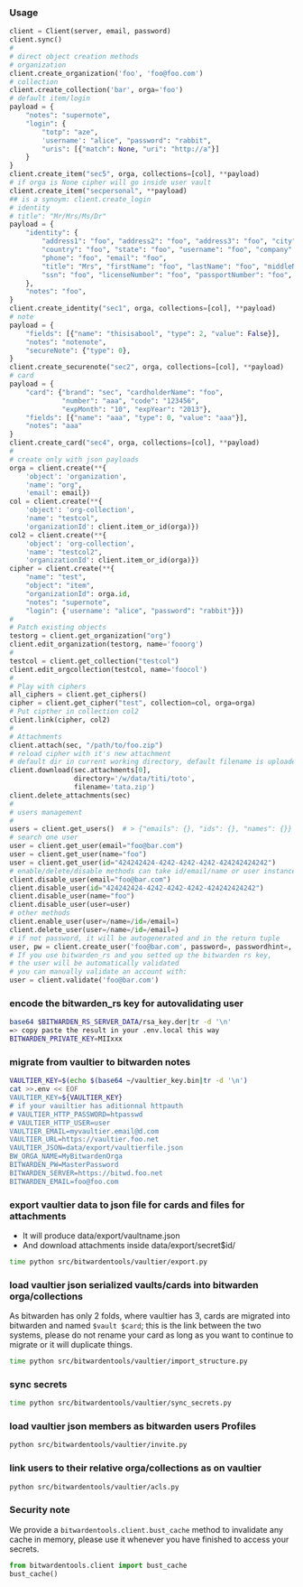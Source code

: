 
### Usage

```python
client = Client(server, email, password)
client.sync()
#
# direct object creation methods
# organization
client.create_organization('foo', 'foo@foo.com')
# collection
client.create_collection('bar', orga='foo')
# default item/login
payload = {
    "notes": "supernote",
    "login": {
        "totp": "aze",
        'username': "alice", "password": "rabbit",
        "uris": [{"match": None, "uri": "http://a"}]
    }
}
client.create_item("sec5", orga, collections=[col], **payload)
# if orga is None cipher will go inside user vault
client.create_item("secpersonal", **payload)
## is a synoym: client.create_login
# identity
# title": "Mr/Mrs/Ms/Dr"
payload = {
    "identity": {
        "address1": "foo", "address2": "foo", "address3": "foo", "city": "foo", "postalCode": "foo",
        "country": "foo", "state": "foo", "username": "foo", "company": "foo",
        "phone": "foo", "email": "foo",
        "title": "Mrs", "firstName": "foo", "lastName": "foo", "middleName": "foo",
        "ssn": "foo", "licenseNumber": "foo", "passportNumber": "foo",
    },
    "notes": "foo",
}
client.create_identity("sec1", orga, collections=[col], **payload)
# note
payload = {
    "fields": [{"name": "thisisabool", "type": 2, "value": False}],
    "notes": "notenote",
    "secureNote": {"type": 0},
}
client.create_securenote("sec2", orga, collections=[col], **payload)
# card
payload = {
    "card": {"brand": "sec", "cardholderName": "foo",
             "number": "aaa", "code": "123456",
             "expMonth": "10", "expYear": "2013"},
    "fields": [{"name": "aaa", "type": 0, "value": "aaa"}],
    "notes": "aaa"
}
client.create_card("sec4", orga, collections=[col], **payload)
#
# create only with json payloads
orga = client.create(**{
    'object': 'organization',
    'name': "org",
    'email': email})
col = client.create(**{
    'object': 'org-collection',
    'name': "testcol",
    'organizationId': client.item_or_id(orga)})
col2 = client.create(**{
    'object': 'org-collection',
    'name': "testcol2",
    'organizationId': client.item_or_id(orga)})
cipher = client.create(**{
    "name": "test",
    "object": "item",
    "organizationId": orga.id,
    "notes": "supernote",
    "login": {'username': "alice", "password": "rabbit"}})
#
# Patch existing objects
testorg = client.get_organization("org")
client.edit_organization(testorg, name='fooorg')
#
testcol = client.get_collection("testcol")
client.edit_orgcollection(testcol, name='foocol')
#
# Play with ciphers
all_ciphers = client.get_ciphers()
cipher = client.get_cipher("test", collection=col, orga=orga)
# Put cipther in collection col2
client.link(cipher, col2)
#
# Attachments
client.attach(sec, "/path/to/foo.zip")
# reload cipher with it's new attachment
# default dir in current working directory, default filename is uploaded filename
client.download(sec.attachments[0],
                directory='/w/data/titi/toto',
                filename='tata.zip')
client.delete_attachments(sec)
#
# users management
#
users = client.get_users()  # > {"emails": {}, "ids": {}, "names": {}} users indexed dicts
# search one user
user = client.get_user(email="foo@bar.com")
user = client.get_user(name="foo")
user = client.get_user(id="424242424-4242-4242-4242-424242424242")
# enable/delete/disable methods can take id/email/name or user instances as kwargs:
client.disable_user(email="foo@bar.com")
client.disable_user(id="424242424-4242-4242-4242-424242424242")
client.disable_user(name="foo")
client.disable_user(user=user)
# other methods
client.enable_user(user=/name=/id=/email=)
client.delete_user(user=/name=/id=/email=)
# if not password, it will be autogenerated and in the return tuple
user, pw = client.create_user('foo@bar.com', password=, passwordhint=, name=)
# If you use bitwarden_rs and you setted up the bitwarden rs key,
# the user will be automatically validated
# you can manually validate an account with:
user = client.validate('foo@bar.com')
```

### encode the bitwarden_rs key for autovalidating user
```sh
base64 $BITWARDEN_RS_SERVER_DATA/rsa_key.der|tr -d '\n'
=> copy paste the result in your .env.local this way
BITWARDEN_PRIVATE_KEY=MIIxxx
```


### migrate from vaultier to bitwarden notes

```sh
VAULTIER_KEY=$(echo $(base64 ~/vaultier_key.bin|tr -d '\n')
cat >>.env << EOF
VAULTIER_KEY=${VAULTIER_KEY}
# if your vauiltier has aditionnal httpauth
# VAULTIER_HTTP_PASSWORD=htpasswd
# VAULTIER_HTTP_USER=user
VAULTIER_EMAIL=myvaultier.email@d.com
VAULTIER_URL=https://vaultier.foo.net
VAULTIER_JSON=data/export/vaultierfile.json
BW_ORGA_NAME=MyBitwardenOrga
BITWARDEN_PW=MasterPassword
BITWARDEN_SERVER=https://bitwd.foo.net
BITWARDEN_EMAIL=foo@foo.com
```

### export vaultier data to json file for cards and files for attachments
- It will produce data/export/vaultname.json
- And download attachments inside data/export/secret$id/

```sh
time python src/bitwardentools/vaultier/export.py
```

### load vaultier json serialized vaults/cards into bitwarden orga/collections
As bitwarden has only 2 folds, where vaultier has 3, cards are migrated into bitwarden and named `$vault $card`; this is the link between the two systems, please do not rename your card as long as you want to continue to migrate or it will duplicate things.
```sh
time python src/bitwardentools/vaultier/import_structure.py
```

### sync secrets
```sh
time python src/bitwardentools/vaultier/sync_secrets.py
```

### load vaultier json members as bitwarden users Profiles
```sh
python src/bitwardentools/vaultier/invite.py
```
### link users to their relative orga/collections as on vaultier
```sh
python src/bitwardentools/vaultier/acls.py
```

### Security note
We provide a ``bitwardentools.client.bust_cache`` method to invalidate any cache in memory, please use it whenever you have finished to access your secrets.

```python
from bitwardentools.client import bust_cache
bust_cache()
```

